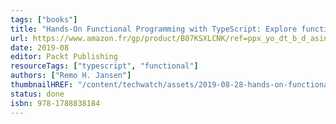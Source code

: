 ```yaml
---
tags: ["books"]
title: "Hands-On Functional Programming with TypeScript: Explore functional and reactive programming to create robust and testable TypeScript applications"
url: https://www.amazon.fr/gp/product/B07KSXLCNK/ref=ppx_yo_dt_b_d_asin_title_o03?ie=UTF8&psc=1
date: 2019-08
editor: Packt Publishing
resourceTags: ["typescript", "functional"]
authors: ["Remo H. Jansen"]
thumbnailHREF: "/content/techwatch/assets/2019-08-28-hands-on-functional-programming-with-typescript.jpg"
status: done
isbn: 978-1788838184
---
```

